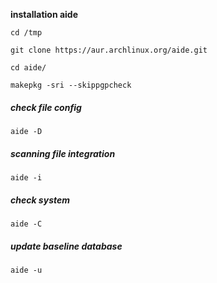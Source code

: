 **installation aide**

```
cd /tmp
```

```
git clone https://aur.archlinux.org/aide.git
```

```
cd aide/
```

```
makepkg -sri --skippgpcheck
```
##### check file config

```
aide -D
```
##### scanning file integration

```
aide -i
```

##### check system

```
aide -C
```

##### update baseline database

```
aide -u
```

